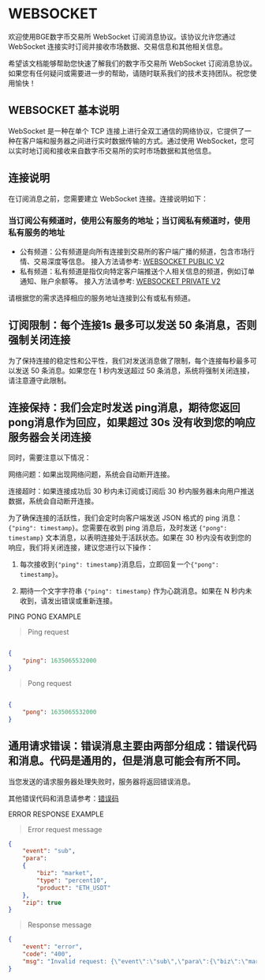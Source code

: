 # WEBSOCKET

欢迎使用BGE数字币交易所 WebSocket 订阅消息协议。该协议允许您通过 WebSocket 连接实时订阅并接收市场数据、交易信息和其他相关信息。

希望该文档能够帮助您快速了解我们的数字币交易所 WebSocket 订阅消息协议。如果您有任何疑问或需要进一步的帮助，请随时联系我们的技术支持团队。祝您使用愉快！


## WEBSOCKET 基本说明

WebSocket 是一种在单个 TCP 连接上进行全双工通信的网络协议，它提供了一种在客户端和服务器之间进行实时数据传输的方式。通过使用 WebSocket，您可以实时地订阅和接收来自数字币交易所的实时市场数据和其他信息。

## 连接说明

在订阅消息之前，您需要建立 WebSocket 连接。连接说明如下：

### 当订阅公有频道时，使用公有服务的地址；当订阅私有频道时，使用私有服务的地址

- 公有频道：公有频道是向所有连接到交易所的客户端广播的频道，包含市场行情、交易深度等信息。
  接入方法请参考: [WEBSOCKET PUBLIC V2](#websocket-feed-public-v2)
- 私有频道：私有频道是指仅向特定客户端推送个人相关信息的频道，例如订单通知、账户余额等。
  接入方法请参考: [WEBSOCKET PRIVATE V2](#websocket-feed-private-v2)

请根据您的需求选择相应的服务地址连接到公有或私有频道。

## 订阅限制：每个连接1s 最多可以发送 50 条消息，否则强制关闭连接

为了保持连接的稳定性和公平性，我们对发送消息做了限制，每个连接每秒最多可以发送 50 条消息。如果您在 1 秒内发送超过 50 条消息，系统将强制关闭连接，请注意遵守此限制。

## 连接保持：我们会定时发送 ping消息，期待您返回 pong消息作为回应，如果超过 30s 没有收到您的响应服务器会关闭连接

同时，需要注意以下情况：

网络问题：如果出现网络问题，系统会自动断开连接。

连接超时：如果连接成功后 30 秒内未订阅或订阅后 30 秒内服务器未向用户推送数据，系统会自动断开连接。

为了确保连接的活跃性，我们会定时向客户端发送 JSON 格式的 ping 消息：`{"ping": timestamp}`。您需要在收到 ping 消息后，及时发送 `{"pong": timestamp}` 文本消息，以表明连接处于活跃状态。如果在 30 秒内没有收到您的响应，我们将关闭连接，建议您进行以下操作：

1. 每次接收到`{"ping": timestamp}`消息后，立即回复一个`{"pong": timestamp}`。

2. 期待一个文字字符串 `{"ping": timestamp}`  作为心跳消息。如果在 N 秒内未收到，请发出错误或重新连接。


<aside>
PING PONG EXAMPLE
</aside>
<a name="ping_pong_demo"></a>

> Ping request

```json

{
    "ping": 1635065532000
}

```
> Pong request

```json

{
    "pong": 1635065532000
}

```

## 通用请求错误：错误消息主要由两部分组成：错误代码和消息。代码是通用的，但是消息可能会有所不同。

当您发送的请求服务器处理失败时，服务器将返回错误消息。

其他错误代码和消息请参考：[错误码](#WSERR)

<aside>
ERROR RESPONSE EXAMPLE
</aside>

<a name="error_ws_request_response_demo"></a>

> Error request message

```json
{
    "event": "sub",
    "para":
    {
        "biz": "market",
        "type": "percent10",
        "product": "ETH_USDT"
    },
    "zip": true
} 

```

> Response message

```json
{
    "event": "error",
    "code": "400",
    "msg": "Invalid request: {\"event\":\"sub\",\"para\":{\"biz\":\"market\",\"type\":\"percent10\",\"pairCode\":\"ETH_USDT\"},\"zip\":true}"
}

```



